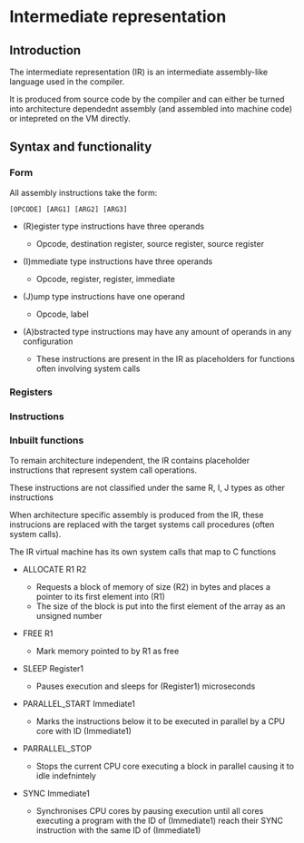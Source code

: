 
# Intermediate representation


## Introduction

The intermediate representation (IR) is an intermediate assembly-like language used in the compiler.


It is produced from source code by the compiler and can either be turned into architecture dependednt assembly (and assembled into machine code) or intepreted on the VM directly.




## Syntax and functionality


### Form
All assembly instructions take the form:

    [OPCODE] [ARG1] [ARG2] [ARG3]

- (R)egister type instructions have three operands
    - Opcode, destination register, source register, source register

- (I)mmediate type instructions have three operands
    - Opcode, register, register, immediate

- (J)ump type instructions have one operand
    - Opcode, label

- (A)bstracted type instructions may have any amount of operands in any configuration
    - These instructions are present in the IR as placeholders for functions often involving system calls


### Registers




### Instructions





### Inbuilt functions

To remain architecture independent, the IR contains placeholder instructions that represent system call operations.

These instructions are not classified under the same R, I, J types as other instructions

When architecture specific assembly is produced from the IR, these instrucions are replaced with the target systems call procedures (often system calls).

The IR virtual machine has its own system calls that map to C functions


- ALLOCATE R1 R2

    - Requests a block of memory of size (R2) in bytes and places a pointer to its first element into (R1)
    - The size of the block is put into the first element of the array as an unsigned number

- FREE R1

    - Mark memory pointed to by R1 as free

- SLEEP Register1

    - Pauses execution and sleeps for (Register1) microseconds



- PARALLEL_START Immediate1

    - Marks the instructions below it to be executed in parallel by a CPU core with ID (Immediate1)

- PARRALLEL_STOP

    - Stops the current CPU core executing a block in parallel causing it to idle indefnintely

- SYNC Immediate1

    - Synchronises CPU cores by pausing execution until all cores executing a program with the ID of (Immediate1) reach their SYNC instruction with the same ID of (Immediate1)




























